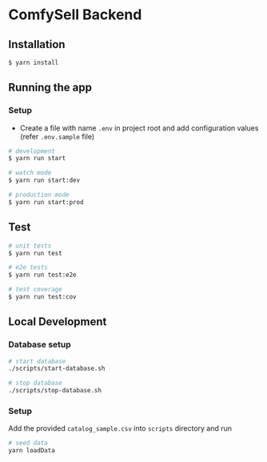 # ComfySell Backend

## Installation

```bash
$ yarn install
```

## Running the app

### Setup
- Create a file with name `.env` in project root and add configuration values (refer `.env.sample` file)

```bash
# development
$ yarn run start

# watch mode
$ yarn run start:dev

# production mode
$ yarn run start:prod
```

## Test

```bash
# unit tests
$ yarn run test

# e2e tests
$ yarn run test:e2e

# test coverage
$ yarn run test:cov
```

## Local Development
### Database setup
```bash
# start database
./scripts/start-database.sh

# stop database
./scripts/stop-database.sh
```

### Setup
Add the provided `catalog_sample.csv` into `scripts` directory and run
```bash
# seed data
yarn loadData
```